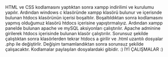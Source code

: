 HTML ve CSS kodlamasını yaptıktan sonra xampp indirilimi ve kurulumu yapılır. Ardından windows c klasöründe xampp klasörü bulunur ve içerisnde bulunan htdocs klasörünün içerisi boşaltılır. Boşaltıldıktan sonra kodlamasını yapmış olduğumuz klasörü htdocs içerisine yapıştırmalıyız. Ardından xampp panelde bulunan apache ve mySQL aksiyonları çalıştırılır. Apache adminine girilerek htdocs içerisinde bulunan klasör çalıştırılır. Sorunsuz şekilde çalıştıktan sonra klasörlerden tekrar htdocs a girilir ve .html uzantılı dosyalar .php ile değiştirlir. Değişim tamamlandıktan sonra sorunsuz şekilde çalışacaktır. Kodlamalar paylaşılan dosyalardaki gibidir. :) İYİ ÇALIŞMALAR :)
